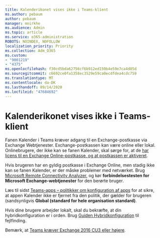 ```yaml
---
title: Kalenderikonet vises ikke i Teams-klient
ms.author: pebaum
author: pebaum
manager: mnirkhe
ms.audience: Admin
ms.topic: article
ms.service: o365-administration
ROBOTS: NOINDEX, NOFOLLOW
localization_priority: Priority
ms.collection: Adm_O365
ms.custom:
- "9001219"
- "4375"
ms.openlocfilehash: f30cd5bda62756cf6b912ed150b4e59e7ca4d85d
ms.sourcegitcommit: c6692ce0fa1358ec3529e59ca0ecdfdea4cdc759
ms.translationtype: MT
ms.contentlocale: da-DK
ms.lasthandoff: 09/14/2020
ms.locfileid: "47684692"
---
```

# <a name="calendar-icon-not-showing-in-teams-client"></a>Kalenderikonet vises ikke i Teams-klient

Fanen Kalender i Teams kræver adgang til en Exchange-postkasse via Exchange Webtjenester. Exchange-postkassen kan være online eller lokal. Onlinebrugere, der ikke kan se fanen Kalender, skal sørge for, at de [har licens til en Exchange Online-postkasse, og at postkassen er aktiveret](https://docs.microsoft.com/exchange/recipients-in-exchange-online/create-user-mailboxes).

Hvis brugeren har en gyldig postkasse i Exchange Online, men stadig ikke kan se fanen Kalender, er der måske problemer med netværket. Brug [Microsoft Remote Connectivity Analyzer](https://testconnectivity.microsoft.com/), og kør **forbindelsestesten for Microsoft Exchange-webtjenester** for den berørte bruger.

Læs til sidst [Teams-apps – politikker om konfiguration af apps](https://admin.teams.microsoft.com/policies/app-setup) for at sikre, at appen Kalender ikke er fjernet fra den politik, der gælder for brugeren (sandsynligvis **Global (standard for hele organisation standard)**.

Hvis dine brugere arbejder lokalt, skal du bekræfte, at din hybridkonfiguration er i orden. Brug [Guiden Hybridkonfiguration](https://docs.microsoft.com/exchange/hybrid-deployment/hybrid-agent) til fejlfinding.

Bemærk, at [Teams kræver Exchange 2016 CU3 eller højere](https://docs.microsoft.com/microsoftteams/exchange-teams-interact).
